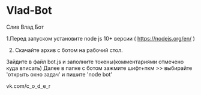 # Vlad-Bot
Слив Влад Бот

 1.Перед запуском установите node js 10+ версии ( https://nodejs.org/en/ ) 
 
 2. Скачайте архив с ботом на рабочий стол.

Зайдите в файл bot.js и заполните токены(комментариями отмечено куда вписать)
Далее в папке с ботом зажмите шифт+пкм >> выбирайте 'открыть окно задач' и пишите 'node bot'

vk.com/c_o_d_e_r
